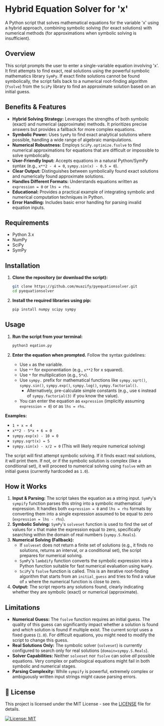 # Hybrid Equation Solver for 'x'

A Python script that solves mathematical equations for the variable 'x' using a hybrid approach, combining symbolic solving (for exact solutions) with numerical methods (for approximations when symbolic solving is insufficient).

## Overview

This script prompts the user to enter a single-variable equation involving 'x'. It first attempts to find exact, real solutions using the powerful symbolic mathematics library `SymPy`. If exact finite solutions cannot be found symbolically, the script falls back to a numerical root-finding algorithm (`fsolve`) from the `SciPy` library to find an approximate solution based on an initial guess.

## Benefits & Features

* **Hybrid Solving Strategy:** Leverages the strengths of both symbolic (exact) and numerical (approximate) methods. It prioritizes precise answers but provides a fallback for more complex equations.
* **Symbolic Power:** Uses `SymPy` to find exact analytical solutions where possible, handling a wide range of algebraic manipulations.
* **Numerical Robustness:** Employs `SciPy.optimize.fsolve` to find numerical approximations for equations that are difficult or impossible to solve symbolically.
* **User-Friendly Input:** Accepts equations in a natural Python/SymPy syntax (e.g., `x**2 - 4 = 0`, `sympy.sin(x) - 0.5 = 0`).
* **Clear Output:** Distinguishes between symbolically found exact solutions and numerically found approximate solutions.
* **Handles Different Formats:** Understands equations written as `expression = 0` or `lhs = rhs`.
* **Educational:** Provides a practical example of integrating symbolic and numerical computation techniques in Python.
* **Error Handling:** Includes basic error handling for parsing invalid equation inputs.

## Requirements

* Python 3.x
* NumPy
* SciPy
* SymPy

## Installation

1.  **Clone the repository (or download the script):**
    ```bash
    git clone https://github.com/muazify/pyequationsolver.git
    cd pyequationsolver
    ```
2.  **Install the required libraries using pip:**
    ```bash
    pip install numpy scipy sympy
    ```

## Usage

1.  **Run the script from your terminal:**
    ```bash
    python3 eqation.py
    ```
    
2.  **Enter the equation when prompted.** Follow the syntax guidelines:
    * Use `x` as the variable.
    * Use `**` for exponentiation (e.g., `x**2` for x squared).
    * Use `*` for multiplication (e.g., `5*x`).
    * Use `sympy.` prefix for mathematical functions like `sympy.sqrt()`, `sympy.sin()`, `sympy.exp()`, `sympy.log()`, `sympy.factorial()`.
        * Alternatively, pre-calculate simple constants (e.g., use `6` instead of `sympy.factorial(3)` if you know the value).
    * You can enter the equation as `expression` (implicitly assuming `expression = 0`) or as `lhs = rhs`.

**Examples:**

* `1 + x = 4`
* `x**2 - 5*x + 6 = 0`
* `sympy.exp(x) - 10 = 0`
* `sympy.sqrt(x) = 5`
* `sympy.sin(x) - x/2 = 0` (This will likely require numerical solving)

The script will first attempt symbolic solving. If it finds exact real solutions, it will print them. If not, or if the symbolic solution is complex (like a conditional set), it will proceed to numerical solving using `fsolve` with an initial guess (currently hardcoded as `1.0`).

## How it Works

1.  **Input & Parsing:** The script takes the equation as a string input. `SymPy`'s `sympify` function parses this string into a symbolic mathematical expression. It handles both `expression = 0` and `lhs = rhs` formats by converting them into a single expression assumed to be equal to zero (`expression = lhs - rhs`).
2.  **Symbolic Solving:** `SymPy`'s `solveset` function is used to find the set of values for `x` that make the expression equal to zero, specifically searching within the domain of real numbers (`sympy.S.Reals`).
3.  **Numerical Solving (Fallback):**
    * If `solveset` does not return a finite set of solutions (e.g., it finds no solutions, returns an interval, or a conditional set), the script prepares for numerical solving.
    * `SymPy`'s `lambdify` function converts the symbolic expression into a Python function suitable for fast numerical evaluation using `NumPy`.
    * `SciPy`'s `fsolve` function is called. This is an iterative root-finding algorithm that starts from an `initial_guess` and tries to find a value of `x` where the numerical function is close to zero.
4.  **Output:** The script reports any solutions found, clearly indicating whether they are symbolic (exact) or numerical (approximate).

## Limitations

* **Numerical Guess:** The `fsolve` function requires an initial guess. The quality of this guess can significantly impact whether a solution is found and *which* solution is found if multiple exist. The current script uses a fixed guess (`1.0`). For difficult equations, you might need to modify the script to change this guess.
* **Real Solutions Only:** The symbolic solver (`solveset`) is currently configured to search only for real solutions (`domain=sympy.S.Reals`).
* **Solver Capabilities:** Neither `solveset` nor `fsolve` can solve *all* possible equations. Very complex or pathological equations might fail in both symbolic and numerical stages.
* **Parsing Complexity:** While `sympify` is powerful, extremely complex or ambiguously written input strings might cause parsing errors.

## 📄 License

This project is licensed under the MIT License - see the [LICENSE](LICENSE) file for details.

[![License: MIT](https://img.shields.io/badge/License-MIT-yellow.svg)](https://opensource.org/licenses/MIT)
